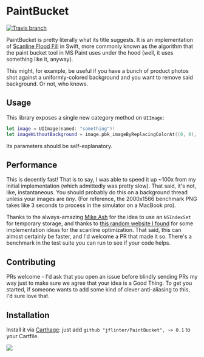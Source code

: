 # PaintBucket

[![Travis branch](https://img.shields.io/travis/jflinter/PaintBucket/master.svg)]()

PaintBucket is pretty literally what its title suggests. It is an implementation of [Scanline Flood Fill](https://en.wikipedia.org/wiki/Flood_fill#Scanline_fill) in Swift, more commonly known as the algorithm that the paint bucket tool in MS Paint uses under the hood (well, it uses something like it, anyway).

This might, for example, be useful if you have a bunch of product photos shot against a uniformly-colored background and you want to remove said background. Or not, who knows.

## Usage
This library exposes a single new category method on `UIImage`:

```swift
let image = UIImage(named: "something")!
let imageWithoutBackground = image.pbk_imageByReplacingColorAt((0, 0), withColor: UIColor.clearColor(), tolerance: 10)
```

Its parameters should be self-explanatory.

## Performance
This is decently fast! That is to say, I was able to speed it up ~100x from my initial implementation (which admittedly was pretty slow). That said, it's not, like, instantaneous. You should probably do this on a background thread unless your images are *tiny*. (For reference, the 2000x1566 benchmark PNG takes like 3 seconds to process in the simulator on a MacBook pro).

Thanks to the always-amazing [Mike Ash](https://mikeash.com/pyblog/friday-qa-2012-09-14-implementing-a-flood-fill.html) for the idea to use an `NSIndexSet` for temporary storage, and thanks to [this random website I found](http://lodev.org/cgtutor/floodfill.html#Recursive_Scanline_Floodfill_Algorithm) for some implementation ideas for the scanline optimization. That said, this can almost certainly be faster, and I'd welcome a PR that made it so. There's a benchmark in the test suite you can run to see if your code helps.

## Contributing
PRs welcome - I'd ask that you open an issue before blindly sending PRs my way just to make sure we agree that your idea is a Good Thing. To get you started, if someone wants to add some kind of clever anti-aliasing to this, I'd sure love that.

## Installation
Install it via [Carthage](https://github.com/Carthage/Carthage): just add `github "jflinter/PaintBucket", ~> 0.1` to your Cartfile.

![](http://i.giphy.com/scEmJ6yaTmhrO.gif)
